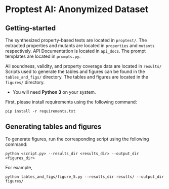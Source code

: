 # Proptest AI: Anonymized Dataset

## Getting-started

The synthesized property-based tests are located in `proptest/`. 
The extracted properties and mutants are located in `properties` and `mutants` respectively. API Documentation is located in `api_docs`.
The prompt templates are located in `prompts.py`.

All soundness, validity, and property coverage data are located in `results/`
Scripts used to generate the tables and figures can be found in the `tables_and_figs/` directory. The tables and figures are located in the `figures/` directory.

* You will need **Python 3** on your system. 

First, please install requirements using the following command:
```
pip install -r requirements.txt
```

## Generating tables and figures

To generate figures, run the corresponding script using the following command:
```
python <script.py> --results_dir <results_dir> --output_dir <figures_dir>
```

For example,
```
python tables_and_figs/figure_5.py --results_dir results/ --output_dir figures/

```





